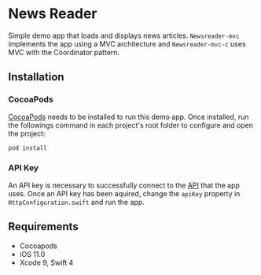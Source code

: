 # News Reader

Simple demo app that loads and displays news articles. `Newsreader-mvc` implements the app using a MVC architecture and `Newsreader-mvc-c` uses MVC with the Coordinator pattern.

## Installation

### CocoaPods

[CocoaPods](http://cocoapods.org) needs to be installed to run this demo app. Once installed, run the followings command in each project's root folder to configure and open the project:

```ruby
pod install
```

### API Key 

An API key is necessary to successfully connect to the [API](https://developer.nytimes.com/signup) that the app uses. Once an API key has been aquired, change the `apiKey` property in `HttpConfiguration.swift` and run the app.

## Requirements
- Cocoapods
- iOS 11.0
- Xcode 9, Swift 4
